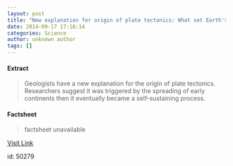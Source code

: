 ```yaml
---
layout: post
title: "New explanation for origin of plate tectonics: What set Earth's plates in motion?"
date: 2014-09-17 17:18:14
categories: Science
author: unknown author
tags: []
---
```



#### Extract
>Geologists have a new explanation for the origin of plate tectonics. Researchers suggest it was triggered by the spreading of early continents then it eventually became a self-sustaining process.

#### Factsheet
>factsheet unavailable

[Visit Link](http://feeds.sciencedaily.com/~r/sciencedaily/~3/alZjljjYFRI/140917131814.htm)

id:   50279

